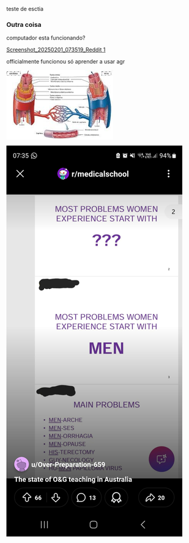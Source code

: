 teste de esctia


### Outra coisa

computador esta funcionando?

[Screenshot_20250201_073519_Reddit 1](Assets/Attachments/Screenshot_20250201_073519_Reddit%201.jpg)

officialmente funcionou só aprender a usar agr

![images|419x251](Assets/Attachments/images.jpg)



![Screenshot_20250201_073519_Reddit 1|184x409](Assets/Attachments/Screenshot_20250201_073519_Reddit%201.jpg)